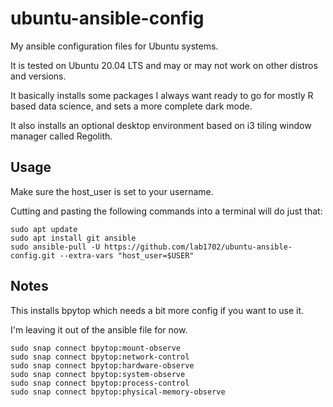 # ubuntu-ansible-config

My ansible configuration files for Ubuntu systems.

It is tested on Ubuntu 20.04 LTS and may or may not work on other distros and versions.

It basically installs some packages I always want ready to go for mostly R based data science, and sets a more complete dark mode.

It also installs an optional desktop environment based on i3 tiling window manager called Regolith.

## Usage

Make sure the host_user is set to your username.

Cutting and pasting the following commands into a terminal will do just that:

    sudo apt update
    sudo apt install git ansible
    sudo ansible-pull -U https://github.com/lab1702/ubuntu-ansible-config.git --extra-vars "host_user=$USER"

## Notes

This installs bpytop which needs a bit more config if you want to use it.

I'm leaving it out of the ansible file for now.

    sudo snap connect bpytop:mount-observe
    sudo snap connect bpytop:network-control
    sudo snap connect bpytop:hardware-observe
    sudo snap connect bpytop:system-observe
    sudo snap connect bpytop:process-control
    sudo snap connect bpytop:physical-memory-observe
